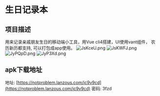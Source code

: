 # 生日记录本

## 项目描述
  用来记录亲戚朋友生日的移动端小工具，用Vue cli4搭建，UI使用vant组件，
农历新历都支持, 可以打包成app使用。
![JsKceU.png](https://s1.ax1x.com/2020/04/25/JsKceU.png)
![JsKWFJ.png](https://s1.ax1x.com/2020/04/25/JsKWFJ.png)
![JyPQpD.png](https://s1.ax1x.com/2020/04/25/JyPQpD.png)
![JyP3Xd.png](https://s1.ax1x.com/2020/04/25/JyP3Xd.png)

## apk下载地址
地址: [https://notproblem.lanzous.com/ic9v9cd](https://notproblem.lanzous.com/ic9v9cd)
密码: 3fzd